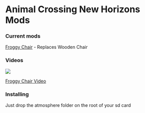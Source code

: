 # Animal Crossing New Horizons Mods

### Current mods
[Froggy Chair](https://github.com/HDR/ACNH-Mods/tree/master/Froggy%20Chair/) - Replaces Wooden Chair


### Videos
![](https://i.imgur.com/qV4YAJz.png)

[Froggy Chair Video](https://youtu.be/3MQb6H0R9Jo)


### Installing

Just drop the atmosphere folder on the root of your sd card
